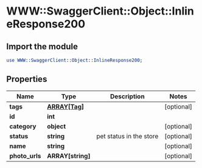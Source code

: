 # WWW::SwaggerClient::Object::InlineResponse200

## Import the module
```perl
use WWW::SwaggerClient::Object::InlineResponse200;
```

## Properties
Name | Type | Description | Notes
------------ | ------------- | ------------- | -------------
**tags** | [**ARRAY[Tag]**](Tag.md) |  | [optional] 
**id** | **int** |  | 
**category** | **object** |  | [optional] 
**status** | **string** | pet status in the store | [optional] 
**name** | **string** |  | [optional] 
**photo_urls** | **ARRAY[string]** |  | [optional] 


